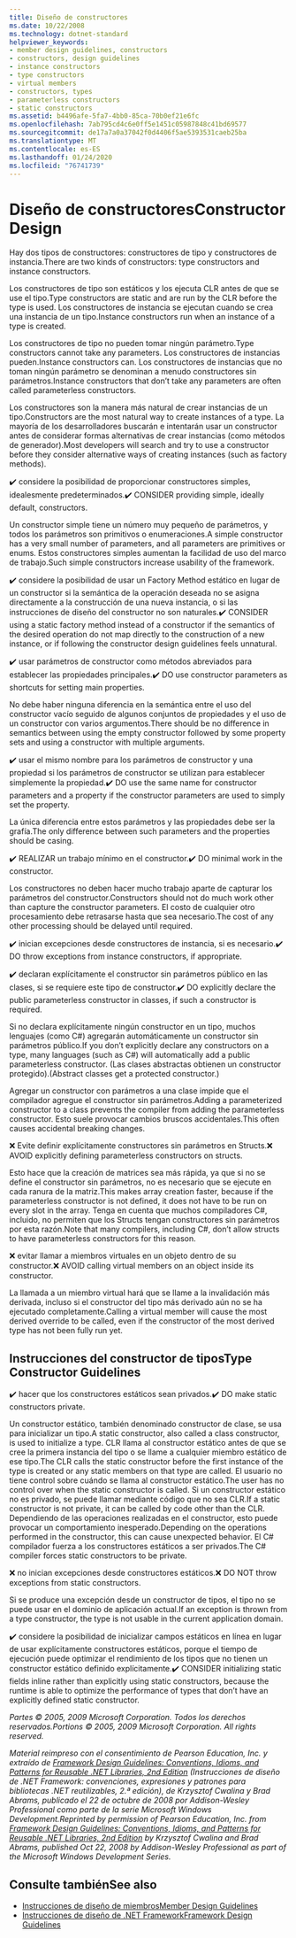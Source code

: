 ```yaml
---
title: Diseño de constructores
ms.date: 10/22/2008
ms.technology: dotnet-standard
helpviewer_keywords:
- member design guidelines, constructors
- constructors, design guidelines
- instance constructors
- type constructors
- virtual members
- constructors, types
- parameterless constructors
- static constructors
ms.assetid: b4496afe-5fa7-4bb0-85ca-70b0ef21e6fc
ms.openlocfilehash: 7ab795cd4c6e0ff5e1451c05987848c41bd69577
ms.sourcegitcommit: de17a7a0a37042f0d4406f5ae5393531caeb25ba
ms.translationtype: MT
ms.contentlocale: es-ES
ms.lasthandoff: 01/24/2020
ms.locfileid: "76741739"
---
```

# <a name="constructor-design"></a><span data-ttu-id="3bf0c-102">Diseño de constructores</span><span class="sxs-lookup"><span data-stu-id="3bf0c-102">Constructor Design</span></span>

<span data-ttu-id="3bf0c-103">Hay dos tipos de constructores: constructores de tipo y constructores de instancia.</span><span class="sxs-lookup"><span data-stu-id="3bf0c-103">There are two kinds of constructors: type constructors and instance constructors.</span></span>

<span data-ttu-id="3bf0c-104">Los constructores de tipo son estáticos y los ejecuta CLR antes de que se use el tipo.</span><span class="sxs-lookup"><span data-stu-id="3bf0c-104">Type constructors are static and are run by the CLR before the type is used.</span></span> <span data-ttu-id="3bf0c-105">Los constructores de instancia se ejecutan cuando se crea una instancia de un tipo.</span><span class="sxs-lookup"><span data-stu-id="3bf0c-105">Instance constructors run when an instance of a type is created.</span></span>

<span data-ttu-id="3bf0c-106">Los constructores de tipo no pueden tomar ningún parámetro.</span><span class="sxs-lookup"><span data-stu-id="3bf0c-106">Type constructors cannot take any parameters.</span></span> <span data-ttu-id="3bf0c-107">Los constructores de instancias pueden.</span><span class="sxs-lookup"><span data-stu-id="3bf0c-107">Instance constructors can.</span></span> <span data-ttu-id="3bf0c-108">Los constructores de instancias que no toman ningún parámetro se denominan a menudo constructores sin parámetros.</span><span class="sxs-lookup"><span data-stu-id="3bf0c-108">Instance constructors that don’t take any parameters are often called parameterless constructors.</span></span>

<span data-ttu-id="3bf0c-109">Los constructores son la manera más natural de crear instancias de un tipo.</span><span class="sxs-lookup"><span data-stu-id="3bf0c-109">Constructors are the most natural way to create instances of a type.</span></span> <span data-ttu-id="3bf0c-110">La mayoría de los desarrolladores buscarán e intentarán usar un constructor antes de considerar formas alternativas de crear instancias (como métodos de generador).</span><span class="sxs-lookup"><span data-stu-id="3bf0c-110">Most developers will search and try to use a constructor before they consider alternative ways of creating instances (such as factory methods).</span></span>

<span data-ttu-id="3bf0c-111">✔️ considere la posibilidad de proporcionar constructores simples, idealesmente predeterminados.</span><span class="sxs-lookup"><span data-stu-id="3bf0c-111">✔️ CONSIDER providing simple, ideally default, constructors.</span></span>

<span data-ttu-id="3bf0c-112">Un constructor simple tiene un número muy pequeño de parámetros, y todos los parámetros son primitivos o enumeraciones.</span><span class="sxs-lookup"><span data-stu-id="3bf0c-112">A simple constructor has a very small number of parameters, and all parameters are primitives or enums.</span></span> <span data-ttu-id="3bf0c-113">Estos constructores simples aumentan la facilidad de uso del marco de trabajo.</span><span class="sxs-lookup"><span data-stu-id="3bf0c-113">Such simple constructors increase usability of the framework.</span></span>

<span data-ttu-id="3bf0c-114">✔️ considere la posibilidad de usar un Factory Method estático en lugar de un constructor si la semántica de la operación deseada no se asigna directamente a la construcción de una nueva instancia, o si las instrucciones de diseño del constructor no son naturales.</span><span class="sxs-lookup"><span data-stu-id="3bf0c-114">✔️ CONSIDER using a static factory method instead of a constructor if the semantics of the desired operation do not map directly to the construction of a new instance, or if following the constructor design guidelines feels unnatural.</span></span>

<span data-ttu-id="3bf0c-115">✔️ usar parámetros de constructor como métodos abreviados para establecer las propiedades principales.</span><span class="sxs-lookup"><span data-stu-id="3bf0c-115">✔️ DO use constructor parameters as shortcuts for setting main properties.</span></span>

<span data-ttu-id="3bf0c-116">No debe haber ninguna diferencia en la semántica entre el uso del constructor vacío seguido de algunos conjuntos de propiedades y el uso de un constructor con varios argumentos.</span><span class="sxs-lookup"><span data-stu-id="3bf0c-116">There should be no difference in semantics between using the empty constructor followed by some property sets and using a constructor with multiple arguments.</span></span>

<span data-ttu-id="3bf0c-117">✔️ usar el mismo nombre para los parámetros de constructor y una propiedad si los parámetros de constructor se utilizan para establecer simplemente la propiedad.</span><span class="sxs-lookup"><span data-stu-id="3bf0c-117">✔️ DO use the same name for constructor parameters and a property if the constructor parameters are used to simply set the property.</span></span>

<span data-ttu-id="3bf0c-118">La única diferencia entre estos parámetros y las propiedades debe ser la grafía.</span><span class="sxs-lookup"><span data-stu-id="3bf0c-118">The only difference between such parameters and the properties should be casing.</span></span>

<span data-ttu-id="3bf0c-119">✔️ REALIZAR un trabajo mínimo en el constructor.</span><span class="sxs-lookup"><span data-stu-id="3bf0c-119">✔️ DO minimal work in the constructor.</span></span>

<span data-ttu-id="3bf0c-120">Los constructores no deben hacer mucho trabajo aparte de capturar los parámetros del constructor.</span><span class="sxs-lookup"><span data-stu-id="3bf0c-120">Constructors should not do much work other than capture the constructor parameters.</span></span> <span data-ttu-id="3bf0c-121">El costo de cualquier otro procesamiento debe retrasarse hasta que sea necesario.</span><span class="sxs-lookup"><span data-stu-id="3bf0c-121">The cost of any other processing should be delayed until required.</span></span>

<span data-ttu-id="3bf0c-122">✔️ inician excepciones desde constructores de instancia, si es necesario.</span><span class="sxs-lookup"><span data-stu-id="3bf0c-122">✔️ DO throw exceptions from instance constructors, if appropriate.</span></span>

<span data-ttu-id="3bf0c-123">✔️ declaran explícitamente el constructor sin parámetros público en las clases, si se requiere este tipo de constructor.</span><span class="sxs-lookup"><span data-stu-id="3bf0c-123">✔️ DO explicitly declare the public parameterless constructor in classes, if such a constructor is required.</span></span>

<span data-ttu-id="3bf0c-124">Si no declara explícitamente ningún constructor en un tipo, muchos lenguajes (como C#) agregarán automáticamente un constructor sin parámetros público.</span><span class="sxs-lookup"><span data-stu-id="3bf0c-124">If you don’t explicitly declare any constructors on a type, many languages (such as C#) will automatically add a public parameterless constructor.</span></span> <span data-ttu-id="3bf0c-125">(Las clases abstractas obtienen un constructor protegido).</span><span class="sxs-lookup"><span data-stu-id="3bf0c-125">(Abstract classes get a protected constructor.)</span></span>

<span data-ttu-id="3bf0c-126">Agregar un constructor con parámetros a una clase impide que el compilador agregue el constructor sin parámetros.</span><span class="sxs-lookup"><span data-stu-id="3bf0c-126">Adding a parameterized constructor to a class prevents the compiler from adding the parameterless constructor.</span></span> <span data-ttu-id="3bf0c-127">Esto suele provocar cambios bruscos accidentales.</span><span class="sxs-lookup"><span data-stu-id="3bf0c-127">This often causes accidental breaking changes.</span></span>

<span data-ttu-id="3bf0c-128">❌ Evite definir explícitamente constructores sin parámetros en Structs.</span><span class="sxs-lookup"><span data-stu-id="3bf0c-128">❌ AVOID explicitly defining parameterless constructors on structs.</span></span>

<span data-ttu-id="3bf0c-129">Esto hace que la creación de matrices sea más rápida, ya que si no se define el constructor sin parámetros, no es necesario que se ejecute en cada ranura de la matriz.</span><span class="sxs-lookup"><span data-stu-id="3bf0c-129">This makes array creation faster, because if the parameterless constructor is not defined, it does not have to be run on every slot in the array.</span></span> <span data-ttu-id="3bf0c-130">Tenga en cuenta que muchos compiladores C#, incluido, no permiten que los Structs tengan constructores sin parámetros por esta razón.</span><span class="sxs-lookup"><span data-stu-id="3bf0c-130">Note that many compilers, including C#, don’t allow structs to have parameterless constructors for this reason.</span></span>

<span data-ttu-id="3bf0c-131">❌ evitar llamar a miembros virtuales en un objeto dentro de su constructor.</span><span class="sxs-lookup"><span data-stu-id="3bf0c-131">❌ AVOID calling virtual members on an object inside its constructor.</span></span>

<span data-ttu-id="3bf0c-132">La llamada a un miembro virtual hará que se llame a la invalidación más derivada, incluso si el constructor del tipo más derivado aún no se ha ejecutado completamente.</span><span class="sxs-lookup"><span data-stu-id="3bf0c-132">Calling a virtual member will cause the most derived override to be called, even if the constructor of the most derived type has not been fully run yet.</span></span>

## <a name="type-constructor-guidelines"></a><span data-ttu-id="3bf0c-133">Instrucciones del constructor de tipos</span><span class="sxs-lookup"><span data-stu-id="3bf0c-133">Type Constructor Guidelines</span></span>

<span data-ttu-id="3bf0c-134">✔️ hacer que los constructores estáticos sean privados.</span><span class="sxs-lookup"><span data-stu-id="3bf0c-134">✔️ DO make static constructors private.</span></span>

<span data-ttu-id="3bf0c-135">Un constructor estático, también denominado constructor de clase, se usa para inicializar un tipo.</span><span class="sxs-lookup"><span data-stu-id="3bf0c-135">A static constructor, also called a class constructor, is used to initialize a type.</span></span> <span data-ttu-id="3bf0c-136">CLR llama al constructor estático antes de que se cree la primera instancia del tipo o se llame a cualquier miembro estático de ese tipo.</span><span class="sxs-lookup"><span data-stu-id="3bf0c-136">The CLR calls the static constructor before the first instance of the type is created or any static members on that type are called.</span></span> <span data-ttu-id="3bf0c-137">El usuario no tiene control sobre cuándo se llama al constructor estático.</span><span class="sxs-lookup"><span data-stu-id="3bf0c-137">The user has no control over when the static constructor is called.</span></span> <span data-ttu-id="3bf0c-138">Si un constructor estático no es privado, se puede llamar mediante código que no sea CLR.</span><span class="sxs-lookup"><span data-stu-id="3bf0c-138">If a static constructor is not private, it can be called by code other than the CLR.</span></span> <span data-ttu-id="3bf0c-139">Dependiendo de las operaciones realizadas en el constructor, esto puede provocar un comportamiento inesperado.</span><span class="sxs-lookup"><span data-stu-id="3bf0c-139">Depending on the operations performed in the constructor, this can cause unexpected behavior.</span></span> <span data-ttu-id="3bf0c-140">El C# compilador fuerza a los constructores estáticos a ser privados.</span><span class="sxs-lookup"><span data-stu-id="3bf0c-140">The C# compiler forces static constructors to be private.</span></span>

<span data-ttu-id="3bf0c-141">❌ no inician excepciones desde constructores estáticos.</span><span class="sxs-lookup"><span data-stu-id="3bf0c-141">❌ DO NOT throw exceptions from static constructors.</span></span>

<span data-ttu-id="3bf0c-142">Si se produce una excepción desde un constructor de tipos, el tipo no se puede usar en el dominio de aplicación actual.</span><span class="sxs-lookup"><span data-stu-id="3bf0c-142">If an exception is thrown from a type constructor, the type is not usable in the current application domain.</span></span>

<span data-ttu-id="3bf0c-143">✔️ considere la posibilidad de inicializar campos estáticos en línea en lugar de usar explícitamente constructores estáticos, porque el tiempo de ejecución puede optimizar el rendimiento de los tipos que no tienen un constructor estático definido explícitamente.</span><span class="sxs-lookup"><span data-stu-id="3bf0c-143">✔️ CONSIDER initializing static fields inline rather than explicitly using static constructors, because the runtime is able to optimize the performance of types that don’t have an explicitly defined static constructor.</span></span>

<span data-ttu-id="3bf0c-144">*Partes © 2005, 2009 Microsoft Corporation. Todos los derechos reservados.*</span><span class="sxs-lookup"><span data-stu-id="3bf0c-144">*Portions © 2005, 2009 Microsoft Corporation. All rights reserved.*</span></span>

<span data-ttu-id="3bf0c-145">*Material reimpreso con el consentimiento de Pearson Education, Inc. y extraído de [Framework Design Guidelines: Conventions, Idioms, and Patterns for Reusable .NET Libraries, 2nd Edition](https://www.informit.com/store/framework-design-guidelines-conventions-idioms-and-9780321545619) (Instrucciones de diseño de .NET Framework: convenciones, expresiones y patrones para bibliotecas .NET reutilizables, 2.ª edición), de Krzysztof Cwalina y Brad Abrams, publicado el 22 de octubre de 2008 por Addison-Wesley Professional como parte de la serie Microsoft Windows Development.*</span><span class="sxs-lookup"><span data-stu-id="3bf0c-145">*Reprinted by permission of Pearson Education, Inc. from [Framework Design Guidelines: Conventions, Idioms, and Patterns for Reusable .NET Libraries, 2nd Edition](https://www.informit.com/store/framework-design-guidelines-conventions-idioms-and-9780321545619) by Krzysztof Cwalina and Brad Abrams, published Oct 22, 2008 by Addison-Wesley Professional as part of the Microsoft Windows Development Series.*</span></span>

## <a name="see-also"></a><span data-ttu-id="3bf0c-146">Consulte también</span><span class="sxs-lookup"><span data-stu-id="3bf0c-146">See also</span></span>

- [<span data-ttu-id="3bf0c-147">Instrucciones de diseño de miembros</span><span class="sxs-lookup"><span data-stu-id="3bf0c-147">Member Design Guidelines</span></span>](../../../docs/standard/design-guidelines/member.md)
- [<span data-ttu-id="3bf0c-148">Instrucciones de diseño de .NET Framework</span><span class="sxs-lookup"><span data-stu-id="3bf0c-148">Framework Design Guidelines</span></span>](../../../docs/standard/design-guidelines/index.md)

